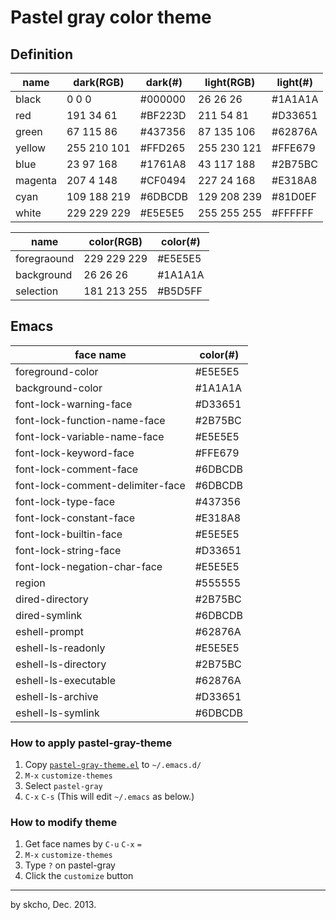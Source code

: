 Pastel gray color theme
=======================

## Definition

name    | dark(RGB)   | dark(#) | light(RGB)  | light(#)
--------|-------------|---------|-------------|---------
black   | 0 0 0       | #000000 | 26 26 26    | #1A1A1A
red     | 191 34 61   | #BF223D | 211 54 81   | #D33651
green   | 67 115 86   | #437356 | 87 135 106  | #62876A
yellow  | 255 210 101 | #FFD265 | 255 230 121 | #FFE679
blue    | 23 97 168   | #1761A8 | 43 117 188  | #2B75BC
magenta | 207 4 148   | #CF0494 | 227 24 168  | #E318A8
cyan    | 109 188 219 | #6DBCDB | 129 208 239 | #81D0EF
white   | 229 229 229 | #E5E5E5 | 255 255 255 | #FFFFFF

name        | color(RGB)  | color(#)
------------|-------------|---------
foregraound | 229 229 229 | #E5E5E5
background  | 26 26 26    | #1A1A1A
selection   | 181 213 255 | #B5D5FF

## Emacs

face name                        | color(#)
---------------------------------|---------
foreground-color                 | #E5E5E5
background-color                 | #1A1A1A
font-lock-warning-face           | #D33651
font-lock-function-name-face     | #2B75BC
font-lock-variable-name-face     | #E5E5E5
font-lock-keyword-face           | #FFE679
font-lock-comment-face           | #6DBCDB
font-lock-comment-delimiter-face | #6DBCDB
font-lock-type-face              | #437356
font-lock-constant-face          | #E318A8
font-lock-builtin-face           | #E5E5E5
font-lock-string-face            | #D33651
font-lock-negation-char-face     | #E5E5E5
region                           | #555555
dired-directory                  | #2B75BC
dired-symlink                    | #6DBCDB
eshell-prompt                    | #62876A
eshell-ls-readonly               | #E5E5E5
eshell-ls-directory              | #2B75BC
eshell-ls-executable             | #62876A
eshell-ls-archive                | #D33651
eshell-ls-symlink                | #6DBCDB

### How to apply pastel-gray-theme

1. Copy [`pastel-gray-theme.el`](pastel-gray-theme.el) to `~/.emacs.d/`
2. `M-x` `customize-themes`
3. Select `pastel-gray`
4. `C-x` `C-s` (This will edit `~/.emacs` as below.)

### How to modify theme

1. Get face names by `C-u` `C-x` `=`
2. `M-x` `customize-themes`
3. Type `?` on pastel-gray
4. Click the `customize` button

*****

by skcho, Dec. 2013.
